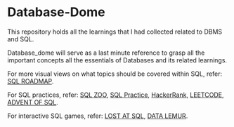 # Database-Dome

This repository holds all the learnings that I had collected related to DBMS and SQL.

Database_dome will serve as a last minute reference to grasp all the important concepts all the essentials of Databases and its related learnings.

For more visual views on what topics should be covered within SQL, refer: [SQL ROADMAP](https://roadmap.sh/sql).

For SQL practices, refer: [SQL ZOO](https://www.sqlzoo.net/wiki/SQL_Tutorial), [SQL Practice](https://www.sql-practice.com/), [HackerRank](https://www.hackerrank.com/domains/sql), [LEETCODE](https://leetcode.com/studyplan/top-sql-50/), [ADVENT OF SQL](https://adventofsql.com/).

For interactive SQL games, refer: [LOST AT SQL](https://lost-at-sql.therobinlord.com/), [DATA LEMUR](https://datalemur.com/sql-game).

